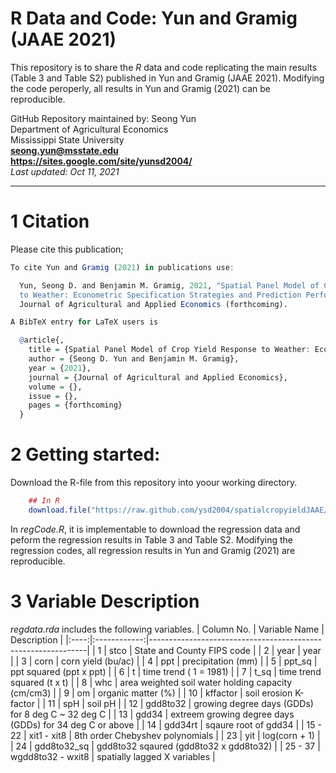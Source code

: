 # R Data and Code: Yun and Gramig (JAAE 2021)

This repository is to share the *R* data and code replicating the main results (Table 3 and Table S2) published in Yun and Gramig (JAAE 2021). Modifying the code peroperly, all results in Yun and Gramig (2021) can be reproducible.

GitHub Repository maintained by: Seong Yun\
Department of Agricultural Economics\
Mississippi State University\
**<seong.yun@msstate.edu>**\
**<https://sites.google.com/site/yunsd2004/>**\
*Last updated: Oct 11, 2021*

------------------------------------------------------------------------

1 Citation
====================================
Please cite this publication;

```r
To cite Yun and Gramig (2021) in publications use:

  Yun, Seong D. and Benjamin M. Gramig, 2021, "Spatial Panel Model of Crop Yield Response
  to Weather: Econometric Specification Strategies and Prediction Performance,"
  Journal of Agricultural and Applied Economics (forthcoming).

A BibTeX entry for LaTeX users is

  @article{,
    title = {Spatial Panel Model of Crop Yield Response to Weather: Econometric Specification Strategies and Prediction Performance},
    author = {Seong D. Yun and Benjamin M. Gramig},
    year = {2021},
    journal = {Journal of Agricultural and Applied Economics},
    volume = {},
    issue = {},
    pages = {forthcoming}
  }
```

2 Getting started:
==================

Download the R-file from this repository into yoour working directory.

``` r
    ## In R
    download.file("https://raw.github.com/ysd2004/spatialcropyieldJAAE/main/regCode.R", "regCode.R")
```
In *regCode.R*, it is implementable to download the regression data and peform the regression results in Table 3 and Table S2. Modifying the regression codes, all regression results in Yun and Gramig (2021) are reproducible.

3 Variable Description
==================

*regdata.rda* includes the following variables.
| Column No. | Variable Name  | Description                                          |
|:----:|:------------:|--------------------------------------------------------------|
| 1  | stco     | State and County FIPS code                                         | 
| 2  | year     | year                                                               | 
| 3  | corn     | corn yield (bu/ac)                                                 | 
| 4  | ppt      | precipitation (mm)                                                 |
| 5  | ppt_sq   | ppt squared (ppt x ppt)                                            | 
| 6  | t        | time trend ( 1 = 1981)                                             |
| 7  | t_sq     | time trend squared (t x t)                                         |
| 8  | whc      | area weighted soil water holding capacity (cm/cm3)                 |
| 9  | om       | organic matter (%)                                                 |
| 10 | kffactor | soil erosion K-factor                                              |
| 11 | spH      | soil pH                                                            |
| 12 | gdd8to32 | growing degree days (GDDs) for 8 deg C ~ 32 deg C                  |
| 13 | gdd34    | extreem growing degree days (GDDs) for 34 deg C or above           |
| 14 | gdd34rt  | sqaure root of gdd34                                               |
| 15 - 22  | xit1 - xit8 | 8th order Chebyshev polynomials                           |
| 23 | yit      | log(corn + 1)                                                      |
| 24 | gdd8to32_sq | gdd8to32 sqaured (gdd8to32 x gdd8to32)                          |
| 25 - 37 | wgdd8to32 - wxit8 | spatially lagged X variables                         |
